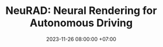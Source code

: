---
layout: redirect
title: "NeuRAD: Neural Rendering for Autonomous Driving"
date: 2023-11-26 08:00:00 +07:00
venue: preprint @ arXiv
selected: 1
authors:
  - adam t:
    name: Adam Tonderski
    org: Zenseact, Lund University
    scholar: 2R5ZLp0AAAAJ
  - carl:
    name: Carl Lindström
    org: Zenseact, Chalmers University of Technology
    scholar: ufjSqs0AAAAJ
  - georg:
    name: Georg Hess
    org: Zenseact, Chalmers University of Technology
    scholar: ZvUoV2EAAAAJ
  - william:
    name: William Ljungbergh
    org: Zenseact, Linköping University
    scholar: RXEPFo0AAAAJ
  - lennart:
    name: Lennart Svensson
    org: Chalmers University of Technology
    scholar: AMM9vE4AAAAJ
  - christoffer:
    name: Christoffer Petersson
    org: Zenseact, Chalmers University of Technolgy
    scholar: SeRMUJwAAAAJs
arxiv: https://arxiv.org/abs/2202.07909
code: https://github.com/georghess/NeuRAD
thumbnail: /assets/img/publications/neurad-thumbnail.gif
redirect_to: "https://research.zenseact.com/publications/neurad"
---